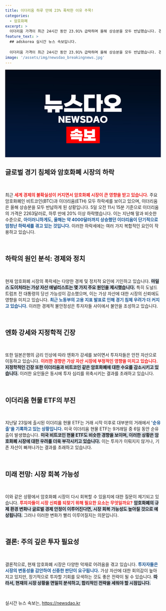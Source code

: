 ```yaml
---
title: 이더리움 하루 만에 23% 폭락한 이유 주목!
categories:
  - 암호화폐
excerpt: >
  이더리움 가격이 최근 24시간 동안 23.91% 급락하며 올해 상승분을 모두 반납했습니다. 경기 침체 우려와 엔화 강세, 트럼프 전 대통령의 당선 가능성 감소 등 악재가 여전한 상황. 이더리움 ETF도 부진한 성적을 기록하며 시장에 찬물을 끼얹고 있습니다.
feature_text: >
  ## adskorea 실시간 뉴스 속보입니다.

  이더리움 가격이 최근 24시간 동안 23.91% 급락하며 올해 상승분을 모두 반납했습니다. 경기 침체 우려와 엔화 강세, 트럼프 전 대통령의 당선 가능성 감소 등 악재가 여전한 상황. 이더리움 ETF도 부진한 성적을 기록하며 시장에 찬물을 끼얹고 있습니다.
image: '/assets/img/newsdao_breakingnews.jpg'
---
```


<p><img src="/assets/img/newsdao_breakingnews.jpg" alt="adskorea 속보" /></p>

<h2 data-ke-size="size26">글로벌 경기 침체와 암호화폐 시장의 하락</h2>

<p data-ke-size="size16">&nbsp;</p>

<p>최근 <b><span style="color: #ee2323;">세계 경제의 불확실성이 커지면서 암호화폐 시장이 큰 영향을 받고 있습니다.</span></b> 주요 암호화폐인 비트코인(BTC)과 이더리움(ETH) 모두 하락세를 보이고 있으며, 이더리움은 올해 상승분을 모두 반납하게 된 상황입니다. 5일 오전 11시 15분 기준으로 이더리움의 가격은 2263달러로, 하루 만에 20% 이상 하락했습니다. 이는 지난해 말과 비슷한 수준으로, <b><span style="color: #1a5490;">아이러니하게도, 올해는 약 4000달러까지 상승했던 이더리움이 단기적으로 엄청난 하락세를 겪고 있는 것입니다.</span></b> 이러한 하락세에는 여러 가지 복합적인 요인이 작용하고 있습니다. </p>

<p data-ke-size="size16">&nbsp;</p>

<h2 data-ke-size="size26">하락의 원인 분석: 경제와 정치</h2>

<p data-ke-size="size16">&nbsp;</p>

<p>현재 암호화폐 시장의 폭락세는 다양한 경제 및 정치적 요인에 기인하고 있습니다. <b><span style="background-color: #21538527;">마일스 도이처라는 가상 자산 애널리스트는 몇 가지 주요 원인을 제시했습니다.</span></b> 특히 도널드 트럼프 전 대통령의 당선 가능성이 감소했으며, 이는 가상 자산에 대한 시장의 신뢰에도 영향을 미치고 있습니다. <b><span style="color: #1a5490;">최근 노동부의 고용 지표 발표로 인해 경기 침체 우려가 더 커지고 있습니다.</span></b> 이러한 경제적 불안정성은 투자자들 사이에서 불안을 조성하고 있습니다.</p>

<p data-ke-size="size16">&nbsp;</p>

<h2 data-ke-size="size26">엔화 강세와 지정학적 긴장</h2>

<p data-ke-size="size16">&nbsp;</p>

<p>또한 일본은행의 금리 인상에 따라 엔화가 강세를 보이면서 투자자들은 안전 자산으로 이동하고 있습니다. <b><span style="color: #ee2323;">이러한 경향은 가상 자산 시장에 부정적인 영향을 미치고 있습니다.</span></b> <b><span style="background-color: #21538527;">지정학적인 긴장 또한 이더리움과 비트코인 같은 암호화폐에 대한 수요를 감소시키고 있습니다.</span></b> 이러한 요인들은 동시에 투자 심리를 위축시키는 결과를 초래하고 있습니다. </p>

<p data-ke-size="size16">&nbsp;</p>

<h2 data-ke-size="size26">이더리움 현물 ETF의 부진</h2>

<p data-ke-size="size16">&nbsp;</p>

<p>지난달 23일에 출시된 이더리움 현물 ETF는 거래 시작 이후로 대부분의 거래에서 <b><span style="color: #1a5490;">'순유출'을 기록하고 있는 상황입니다.</span></b> 미국 이더리움 현물 ETF는 9거래일 중 6일 동안 순유출이 발생했습니다. <b><span style="background-color: #21538527;">미국 비트코인 현물 ETF도 비슷한 경향을 보이며, 이러한 상황은 암호화폐 시장에 대한 우려를 더욱 부각시키고 있습니다.</span></b> 이는 투자가 이뤄지지 않거나, 기존 자산이 빠져나가는 결과를 초래하고 있습니다. </p>

<p data-ke-size="size16">&nbsp;</p>

<h2 data-ke-size="size26">미래 전망: 시장 회복 가능성</h2>

<p data-ke-size="size16">&nbsp;</p>

<p>이와 같은 상황에서 암호화폐 시장이 다시 회복할 수 있을지에 대한 질문이 제기되고 있습니다. <b><span style="color: #ee2323;">투자자들이 시장 신뢰를 되찾기 위해 필요한 요소는 무엇일까요?</span></b> <b><span style="background-color: #21538527;">암호화폐의 규제 환경 변화나 글로벌 경제 안정이 이루어진다면, 시장 회복 가능성도 높아질 것으로 예상됩니다.</span></b> 그러나 이러한 변화가 빨리 이루어질지는 의문입니다. </p>

<p data-ke-size="size16">&nbsp;</p>

<h2 data-ke-size="size26">결론: 주의 깊은 투자 필요성</h2>

<p data-ke-size="size16">&nbsp;</p>

<p>결론적으로, 현재 암호화폐 시장은 다양한 악재로 어려움을 겪고 있습니다. <b><span style="color: #1a5490;">투자자들은 시장의 변동성을 감안하여 신중한 판단이 요구됩니다.</span></b> 가상 자산에 대한 회의감이 높아지고 있지만, 장기적으로 투자할 기회를 모색하는 것도 좋은 전략이 될 수 있습니다. <b><span style="background-color: #21538527;">따라서, 현재의 시장 상황을 면밀히 분석하고, 합리적인 전략을 세워야 할 시점입니다.</span></b> </p>

<p data-ke-size="size16">&nbsp;</p>
실시간 뉴스 속보는, <a href="https://newsdao.kr" rel="dofollow">https://newsdao.kr</a>


